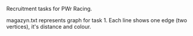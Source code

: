 Recruitment tasks for PWr Racing.

magazyn.txt represents graph for task 1. 
Each line shows one edge (two vertices), it's distance and colour.
